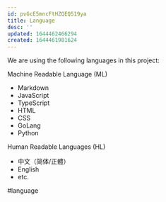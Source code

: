 ```yaml
---
id: pvGcE5mncFtHZQEQ519ya
title: Language
desc: ''
updated: 1644462466294
created: 1644461981624
---
```


We are using the following languages in this project:

Machine Readable Language (ML)
- Markdown
- JavaScript
- TypeScript
- HTML
- CSS
- GoLang
- Python

Human Readable Languages (HL)
- 中文（简体/正體）
- English
- etc.

#language 